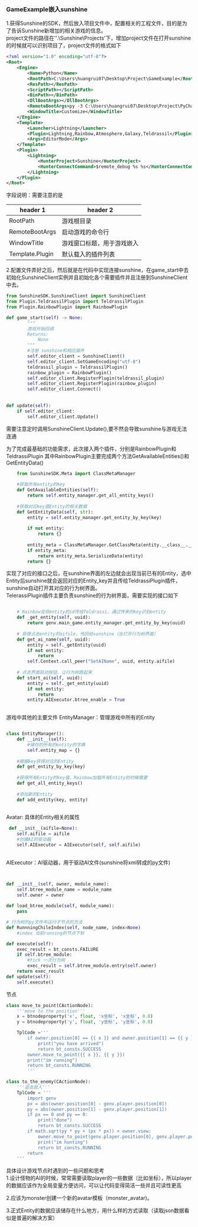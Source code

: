 ###  GameExample嵌入sunshine
1.获得Sunshine的SDK，然后放入项目文件中，配置相关的工程文件，目的是为了告诉Sunshine新增加的相关游戏的信息。  
project文件的路径在''.\Sunshine\Projects'下，增加project文件在打开sunshine的时候就可以识别项目了，project文件的格式如下
```xml
<?xml version="1.0" encoding="utf-8"?>
<Root>
	<Engine>
		<Name>Python</Name>
		<RootPath>C:\Users\huangrui07\Desktop\Project\GameExample</RootPath>
		<ResPath></ResPath>
		<ScriptPath></ScriptPath>
		<BinPath></BinPath>
		<DllBootArgs></DllBootArgs>
        <RemoteBootArgs>py -3 C:\Users\huangrui07\Desktop\Project\PyChakura\py_chakura.py -m C:\Users\huangrui07\Desktop\Project\GameExample\launch.py -p "-a %s:%s" --window_name Customize</RemoteBootArgs>
        <WindowTitle>Customize</WindowTitle>
	</Engine>
	<Template>
		<Launcher>Lightning</Launcher>
		<Plugin>Lightning,Rainbow,Atmosphere,Galaxy,Teldrassil</Plugin>
		<Args>EditorMode</Args>
	</Template>
	<Plugin>
        <Lightning>
            <HunterProject>Sunshine</HunterProject>
            <HunterConnectCommand>$remote_debug %s %s</HunterConnectCommand>
        </Lightning>
    </Plugin>
</Root>

```
字段说明：需要注意的是

header 1 | header 2
---|---
RootPath | 游戏根目录
RemoteBootArgs | 启动游戏的命令行
WindowTitle | 游戏窗口标题，用于游戏嵌入
Template.Plugin | 默认载入的插件列表

2.配置文件弄好之后，然后就是在代码中实现连接sunshine，在game_start中去初始化SunshineClient实例并且初始化各个需要插件并且注册到SunshineClient中去。
```python
from SunshineSDK.SunshineClient import SunshineClient
from Plugin.TeldrassilPlugin import TeldrassilPlugin
from Plugin.RainbowPlugin import RainbowPlugin

def game_start(self) -> None:
        """
        游戏开始回调
        Returns:
            None
        """
        #注册 sunshine和相应插件
        self.editor_client = SunshineClient()
        self.editor_client.SetGameEncoding("utf-8")
        teldrassil_plugin = TeldrassilPlugin()
        rainbow_plugin = RainbowPlugin()
        self.editor_client.RegisterPlugin(teldrassil_plugin)
        self.editor_client.RegisterPlugin(rainbow_plugin)
        self.editor_client.Connect()
        
        
def update(self):
    if self.editor_client:
        self.editor_client.Update()

```
需要注意定时调用SunshineClient.Update(),要不然会导致sunshine与游戏无法连通

为了完成最基础的功能需求，此次接入两个插件，分别是RainbowPlugin和TeldrassiPlugin
其中RainbowPlugin主要完成两个方法GetAvailableEntities()和GetEntityData()
```python
    from SunshineSDK.Meta import ClassMetaManager
    
    #获取所有entity的key
    def GetAvailableEntities(self):
        return self.entity_manager.get_all_entity_keys()
    
    #获取对应key值Entity的相关数据
    def GetEntityData(self, str):
        entity = self.entity_manager.get_entity_by_key(key)
        
        if not entity:
            return {}
        
        entity_meta = ClassMetaManager.GetClassMeta(entity.__class__.__name__)
        if entity_meta:
            return entity_meta.SerializeData(entity)
        return {} 
```
实现了对应的接口之后，在sunshine界面的左边就会出现当前已有的Entity，选中Entity后sunshine就会返回对应的Entity_key并且传给TeldrassiPlugin插件，sunshine自动打开其对应的行为树界面。  
TelerassiPlugin插件主要负责sunshine的行为树界面，需要实现的接口如下
```python

    # Rainbow会将entity的id传给Teldrassi，通过传来的key识别entity
    def _get_entity(self, uuid):
        return genv.main_game.entity_manager.get_entity_by_key(uuid)
    
    # 获得点击entity的aifile，传回给sunshine（会打开行为树界面）
    def get_ai_name(self, uuid):
        entity = self._getEntity(uuid)
        if not entity:
            return
        self.Context.call_peer("SetAIName", uuid, entity.aifile)
    
    # 点击界面启动按钮，让行为树跑起来    
    def start_ai(self, uuid):
        entity = self._get_entity(uuid)
        if not entity:
            return
        entity.AIExecutor.btree_enable = True
    
```

游戏中其他的主要文件
EntityManager：管理游戏中所有的Entity
```python

class EntityManager():
    def __init__(self):
        #储存的所有的entity的字典
        self.entity_map = {}
        
    #根据key获得对应的Entity
    def get_entity_by_key(key)
    
    #获得所有Entity的key值，Rainbow加载所有Entity的时候需要
    def get_all_entity_keys()
    
    #添加新的Entity
    def add_entity(key, entity)
    
```

Avatar: 具体的Entity相关的属性
```python
 def __init__(aifile=None):
    self.aifile = aifile
    #创建AI的驱动器
    self.AIExecutor = AIExecutor(self, self.aifile)
    
```

AIExecutor：AI驱动器，用于驱动AI文件(sunshine将xml转成的py文件)
```python


def __init__(self, owner, module_name):
    self.btree_module_name = module_name
    self.owner = owner
    
def load_btree_module(self, module_name):
    pass

# 行为树的py文件中运行子节点的方法
def RunnningChileIndex(self, node_name, index=None)
    #index 当前running的节点下标

def execute(self):
    exec_result = bt_consts.FAILURE
    if self.btree_module:
        #tick 一次行为树
        exec_result = self.btree_module.entry(self.owner)
    return exec_result
def update(self):
    self.execute()

```

节点

```python
class move_to_point(CActionNode):
	'''move to the position'''
	x = btnodeproperty('x', float, 'x坐标', 'x坐标', 0.0)
	y = btnodeproperty('y', float, 'y坐标', 'y坐标', 0.0)

	TplCode ='''
		if owner.position[0] == {{ x }} and owner.position[1] == {{ y }}:
			print("you have arrived")
			return bt_consts.SUCCESS
		owner.move_to_point({{ x }}, {{ y }})
		print("im running")
		return bt_consts.RUNNING
		'''  
```
```python
class to_the_enemy(CActionNode):
	'''追击敌人'''
	TplCode = '''
		import genv
		px = abs(owner.position[0] - genv.player.position[0])
		py = abs(owner.position[1] - genv.player.position[1])
		if px == 0 and py == 0:
			print("done")
			return bt_consts.SUCCESS
		if math.sqrt(py * py + (px * px)) < owner.view:
			owner.move_to_point(genv.player.position[0], genv.player.position[1])
			print("im hunting")
			return bt_consts.RUNNING
		return
	'''
```

具体设计游戏节点时遇到的一些问题和思考  
1.设计怪物的AI的时候，常常需要读取player的一些数据（比如坐标），所以player的数据应该作为全局变量方便访问，可以让代码变得简洁一些并且可读性更高 

2.应该为monster创建一个新的avatar模板（monster_avatar)。

3.正式Entity的数据应该储存在什么地方，用什么样的方式读取（读取json数据看似是普遍的解决方案）


